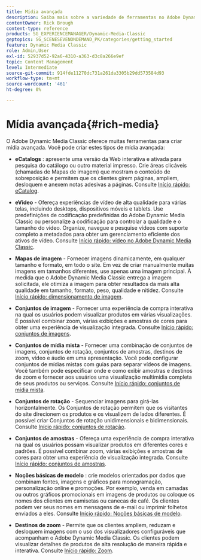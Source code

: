 ```yaml
---
title: Mídia avançada
description: Saiba mais sobre a variedade de ferramentas no Adobe Dynamic Media Classic que podem ajudá-lo a criar mídia avançada.
contentOwner: Rick Brough
content-type: reference
products: SG_EXPERIENCEMANAGER/Dynamic-Media-Classic
geptopics: SG_SCENESEVENONDEMAND_PK/categories/getting_started
feature: Dynamic Media Classic
role: Admin,User
exl-id: 52937d52-92a6-4310-a363-d3c8a266e9ef
topic: Content Management
level: Intermediate
source-git-commit: 914fde11270dc731a261da3305b29dd573584d93
workflow-type: tm+mt
source-wordcount: '461'
ht-degree: 0%

---
```


# Mídia avançada{#rich-media}

O Adobe Dynamic Media Classic oferece muitas ferramentas para criar mídia avançada. Você pode criar estes tipos de mídia avançada:

* **eCatalogs** : apresente uma versão da Web interativa e ativada para pesquisa do catálogo ou outro material impresso. Crie áreas clicáveis (chamadas de Mapas de imagem) que mostram o conteúdo de sobreposição e permitem que os clientes girem páginas, ampliem, desloquem e anexem notas adesivas a páginas.
Consulte [Início rápido: eCatalog](/help/using/quick-start-ecatalog.md).

* **eVideo** - Ofereça experiências de vídeo de alta qualidade para várias telas, incluindo desktops, dispositivos móveis e tablets. Use predefinições de codificação predefinidas do Adobe Dynamic Media Classic ou personalize a codificação para controlar a qualidade e o tamanho do vídeo. Organize, navegue e pesquise vídeos com suporte completo a metadados para obter um gerenciamento eficiente dos ativos de vídeo.
Consulte [Início rápido: vídeo no Adobe Dynamic Media Classic](/help/using/quick-start-video.md).

* **Mapas de imagem** - Fornecer imagens dinamicamente, em qualquer tamanho e formato, em todo o site. Em vez de criar manualmente muitas imagens em tamanhos diferentes, use apenas uma imagem principal. À medida que o Adobe Dynamic Media Classic entrega a imagem solicitada, ele otimiza a imagem para obter resultados da mais alta qualidade em tamanho, formato, peso, qualidade e nitidez.
Consulte [Início rápido: dimensionamento de imagem](/help/using/quick-start-image-sizing.md).

* **Conjuntos de imagem** - Fornecer uma experiência de compra interativa na qual os usuários podem visualizar produtos em várias visualizações. É possível combinar zoom, várias exibições e amostras de cores para obter uma experiência de visualização integrada.
Consulte [Início rápido: conjuntos de imagens](/help/using/quick-start-image-sets.md).

* **Conjuntos de mídia mista** - Fornecer uma combinação de conjuntos de imagens, conjuntos de rotação, conjuntos de amostras, destinos de zoom, vídeo e áudio em uma apresentação. Você pode configurar conjuntos de mídias mistas com guias para separar vídeos de imagens. Você também pode especificar onde e como exibir amostras e destinos de zoom e fornecer aos usuários uma visualização multimídia completa de seus produtos ou serviços.
Consulte [Início rápido: conjuntos de mídia mista](/help/using/quick-start-mixed-media-sets.md).

* **Conjuntos de rotação** - Sequenciar imagens para girá-las horizontalmente. Os Conjuntos de rotação permitem que os visitantes do site direcionem os produtos e os visualizem de lados diferentes. É possível criar Conjuntos de rotação unidimensionais e bidimensionais.
Consulte [Início rápido: conjuntos de rotação](/help/using/quick-start-spin-sets.md).

* **Conjuntos de amostras** - Ofereça uma experiência de compra interativa na qual os usuários possam visualizar produtos em diferentes cores e padrões. É possível combinar zoom, várias exibições e amostras de cores para obter uma experiência de visualização integrada.
Consulte [Início rápido: conjuntos de amostras](/help/using/quick-start-swatch-sets.md).

* **Noções básicas de modelo** : crie modelos orientados por dados que combinam fontes, imagens e gráficos para monogramação, personalização online e promoções. Por exemplo, venda em camadas ou outros gráficos promocionais em imagens de produtos ou coloque os nomes dos clientes em camisetas ou canecas de café. Os clientes podem ver seus nomes em mensagens de e-mail ou imprimir folhetos enviados a eles.
Consulte [Início rápido: Noções básicas de modelo](/help/using/quick-start-template-basics.md).

* **Destinos de zoom** - Permite que os clientes ampliem, reduzam e desloquem imagens com o uso dos visualizadores configuráveis que acompanham o Adobe Dynamic Media Classic. Os clientes podem visualizar detalhes de produtos de alta resolução de maneira rápida e interativa.
Consulte [Início rápido: Zoom](/help/using/quick-start-zoom.md).
